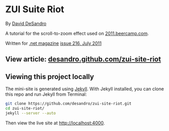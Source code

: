 ZUI Suite Riot
==============

By [David DeSandro](http://desandro.com)

A tutorial for the scroll-to-zoom effect used on [2011.beercamp.com](http://2011.beercamp.com).

Written for [.net magazine](http://www.netmagazine.com) [issue 216, July 2011](http://www.netmagazine.com/shop/magazines/july-2011-216)

## View article: [desandro.github.com/zui-site-riot](http://desandro.github.com/zui-site-riot)

## Viewing this project locally

The mini-site is generated using [Jekyll](http://github.com/mojombo/jekyll/wiki). With Jekyll installed, you can clone this repo and run Jekyll from Terminal:

``` bash
git clone https://github.com/desandro/zui-site-riot.git
cd zui-site-riot/
jekyll --server --auto
```

Then view the live site at [http://localhost:4000](http://localhost:4000).